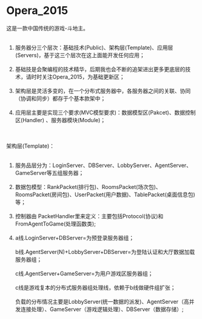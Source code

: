 # Opera_2015

这是一款中国传统的游戏-斗地主。<br><br>
1. 服务器分三个层次：基础技术(Public)、架构层(Template)、应用层(Servers)，基于这三个层次在这上面能开发任何应用；<br><br> 
2. 基础技是会聚编程的技术精华，后期我也会不断的追架进出更多更底层的技术，请时时关注Opera_2015，为基础更新区；<br><br> 
3. 架构层是灵活多变的，在一个分布式服务器中，各服务器之间的关联、协同（协调和同步）都存于个基本款架中；<br><br> 
4. 应用层主要是实现三个要求(MVC模型要求)：数据模型区(Pakcet)、数据控制区(Handler) 、服务器模块(Module)；<br><br> 

<br>架构层(Template)：<br><br>
1. 服务品层分为：LoginServer、DBServer、LobbyServer、AgentServer、GameServer等五组服务器；<br><br>
2. 数据包模型：RankPacket(排行包)、RoomsPacket(场次包)、RoomsPacket(房间包)、UserPacket(用户数据)、TablePacket(桌面信息包)等；<br><br>
3. 控制器由 PacketHandler里来定义：主要包括Protocol(协议)和FromAgentToGame(处理函数类);<br><br>
4. a线.LoginServer+DBServer=为预登录服务器组；<br><br>
b线.AgentServer(N)+LobbyServer+DBServer=为登陆认证和大厅数据加载服务器组；<br><br> 
c线.AgentServer+GameServer=为用户游戏区服务器组；<br><br>
c线是游戏复本的分布式服务器组处理线，依赖于b线做硬件组扩张；<br><br> 
负载的分布情况主要是LobbyServer(统一数据的派发)、AgentServer（高并发连接处理）、GameServer（游戏逻辑处理）、DBServer（数据存储）; <br><br>

